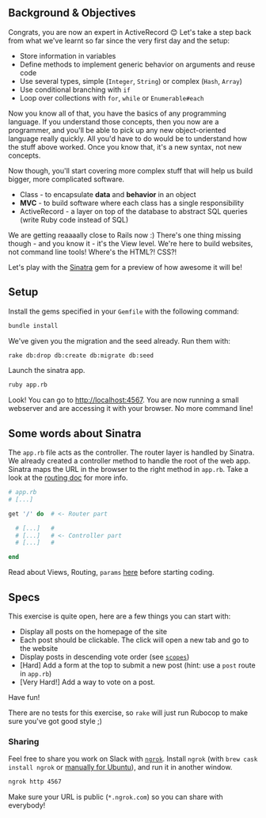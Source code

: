 ## Background & Objectives

Congrats, you are now an expert in ActiveRecord 😊 Let's take a step back from
what we've learnt so far since the very first day and the setup:

- Store information in variables
- Define methods to implement generic behavior on arguments and reuse code
- Use several types, simple (`Integer`, `String`) or complex (`Hash`, `Array`)
- Use conditional branching with `if`
- Loop over collections with `for`, `while` or `Enumerable#each`

Now you know all of that, you have the basics of any programming language. If you understand those concepts, then you now are a programmer, and you'll be able to pick up any new object-oriented language really quickly. All you'd have to do would be to understand how the stuff above worked. Once you know that, it's a new syntax, not new concepts.

Now though, you'll start covering more complex stuff that will help us build bigger, more complicated software.

- Class - to encapsulate **data** and **behavior** in an object
- **MVC** - to build software where each class has a single responsibility
- ActiveRecord - a layer on top of the database to abstract SQL queries (write Ruby code instead of SQL)

We are getting reaaaally close to Rails now :)
There's one thing missing though - and you know it - it's the View level.
We're here to build websites, not command line tools! Where's the HTML?! CSS?!

Let's play with the [Sinatra](http://www.sinatrarb.com) gem for a preview of how awesome it will be!

## Setup

Install the gems specified in your `Gemfile` with the following command:

```bash
bundle install
```

We've given you the migration and the seed already. Run them with:

```bash
rake db:drop db:create db:migrate db:seed
```

Launch the sinatra app.

```bash
ruby app.rb
```

Look! You can go to [http://localhost:4567](http://localhost:4567). You are now running a small webserver and are accessing it with your browser. No more command line!

## Some words about Sinatra

The `app.rb` file acts as the controller. The router layer is handled by Sinatra.
We already created a controller method to handle the root of the web app. Sinatra maps the URL in the browser to the right method in `app.rb`. Take a look at the [routing doc](http://www.sinatrarb.com/intro.html#Routes) for more info.

```ruby
# app.rb
# [...]

get '/' do  # <- Router part

  # [...]   #
  # [...]   # <- Controller part
  # [...]   #

end
```

Read about Views, Routing, `params` [here](https://github.com/lewagon/sinatra-101#views) before starting coding.

## Specs

This exercise is quite open, here are a few things you can start with:

- Display all posts on the homepage of the site
- Each post should be clickable. The click will open a new tab and go to the website
- Display posts in descending vote order (see [`scopes`](http://guides.rubyonrails.org/active_record_querying.html#scopes))
- [Hard] Add a form at the top to submit a new post (hint: use a `post` route in `app.rb`)
- [Very Hard!] Add a way to vote on a post.

Have fun!

There are no tests for this exercise, so `rake` will just run Rubocop to make sure you've got good style ;)

### Sharing

Feel free to share you work on Slack with [`ngrok`](https://ngrok.com/). Install `ngrok` (with `brew cask install ngrok` or [manually for Ubuntu](https://ngrok.com/download)), and run it
in another window.

```bash
ngrok http 4567
```

Make sure your URL is public (`*.ngrok.com`) so you can share with everybody!
